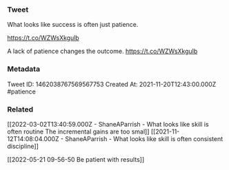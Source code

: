 ### Tweet
What looks like success is often just patience.

https://t.co/WZWsXkgulb

A lack of patience changes the outcome.
https://t.co/WZWsXkgulb

### Metadata
Tweet ID: 1462038767569567753
Created At: 2021-11-20T12:43:00.000Z
#patience

### Related
[[2022-03-02T13:40:59.000Z - ShaneAParrish - What looks like skill is often routine The incremental gains are too smal]]
[[2021-11-12T14:08:04.000Z - ShaneAParrish - What looks like skill is often consistent discipline]]

[[2022-05-21 09-56-50 Be patient with results]]

